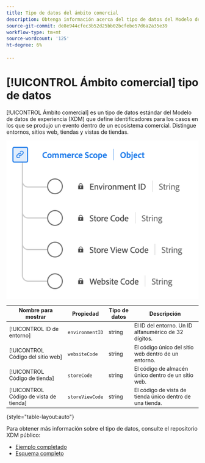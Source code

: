 ```yaml
---
title: Tipo de datos del ámbito comercial
description: Obtenga información acerca del tipo de datos del Modelo de datos de experiencia (XDM) del ámbito del comercio.
source-git-commit: de8e944cfec3b52d25bb02bcfebe57d6a2a35e39
workflow-type: tm+mt
source-wordcount: '125'
ht-degree: 6%

---
```


# [!UICONTROL Ámbito comercial] tipo de datos

[!UICONTROL Ámbito comercial] es un tipo de datos estándar del Modelo de datos de experiencia (XDM) que define identificadores para los casos en los que se produjo un evento dentro de un ecosistema comercial. Distingue entornos, sitios web, tiendas y vistas de tiendas.

![Diagrama del tipo de datos del ámbito comercial.](../images/data-types/commerce-scope.png)

| Nombre para mostrar | Propiedad | Tipo de datos | Descripción |
|---------------------------------|-------------------|-----------|-------------------------------------------------------|
| [!UICONTROL ID de entorno] | `environmentID` | string | El ID del entorno. Un ID alfanumérico de 32 dígitos. |
| [!UICONTROL Código del sitio web] | `websiteCode` | string | El código único del sitio web dentro de un entorno. |
| [!UICONTROL Código de tienda] | `storeCode` | string | El código de almacén único dentro de un sitio web. |
| [!UICONTROL Código de vista de tienda] | `storeViewCode` | string | El código de vista de tienda único dentro de una tienda. |

{style="table-layout:auto"}

Para obtener más información sobre el tipo de datos, consulte el repositorio XDM público:

* [Ejemplo completado](https://github.com/adobe/xdm/blob/master/components/datatypes/commercescope.example.1.json)
* [Esquema completo](https://github.com/adobe/xdm/blob/master/components/datatypes/commercescope.schema.json)
